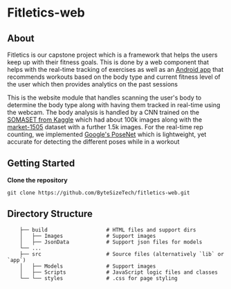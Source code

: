 # Fitletics-web

## About
Fitletics is our capstone project which is a framework that helps the users keep up with their fitness goals. This is done by a web component that helps with the real-time tracking of exercises as well as an [Android app](https://github.com/ByteSizeTech/fitletics-android) that recommends workouts based on the body type and current fitness level of the user which then provides analytics on the past sessions <br>

This is the website module that handles scanning the user's body to determine the body type along with having them tracked in real-time using the webcam. The body analysis is handled by a CNN trained on the [SOMASET from Kaggle](https://www.kaggle.com/vicolab/somaset) which had about 100k images along with the [market-1505](https://www.aitribune.com/dataset/2018051063)  dataset with a further 1.5k images. For the real-time rep counting, we implemented [Google's PoseNet](https://github.com/tensorflow/tfjs-models/tree/master/posenet) which is lightweight, yet accurate for detecting the different poses while in a workout 

## Getting Started
<b>Clone the repository </b>
``` 
git clone https://github.com/ByteSizeTech/fitletics-web.git
```

## Directory Structure
```
    ├── build                   # HTML files and support dirs
    │   ├── Images				# Support images
    │   ├── JsonData         	# Support json files for models
    └── ...
    ├── src                     # Source files (alternatively `lib` or `app`)
    │   ├── Models				# Support images
    │   ├── Scripts         	# JavaScript logic files and classes
    └── └── styles         		# .css for page styling
```	
